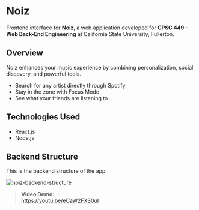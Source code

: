 # Noiz

Frontend interface for **Noiz**, a web application developed for **CPSC 449 - Web Back-End Engineering** at California State University, Fullerton.

## Overview

Noiz enhances your music experience by combining personalization, social discovery, and powerful tools.

- Search for any artist directly through Spotify
- Stay in the zone with Focus Mode
- See what your friends are listening to

## Technologies Used

- React.js
- Node.js

## Backend Structure

This is the backend structure of the app:

![noiz-backend-structure](https://github.com/user-attachments/assets/4674ef0a-2bb5-4c21-96e9-eb2e0cdf519e)

> **Video Demo:**  
> https://youtu.be/eCaW2FXS0uI
